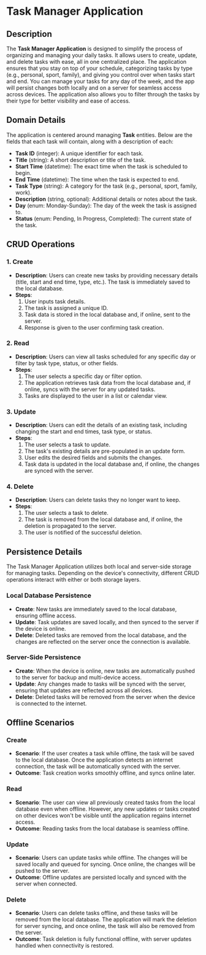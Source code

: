 # Task Manager Application

## Description
The **Task Manager Application** is designed to simplify the process of organizing and managing your daily tasks. It allows users to create, update, and delete tasks with ease, all in one centralized place. The application ensures that you stay on top of your schedule, categorizing tasks by type (e.g., personal, sport, family), and giving you control over when tasks start and end. You can manage your tasks for any day of the week, and the app will persist changes both locally and on a server for seamless access across devices. The application also allows you to filter through the tasks by their type for better visibility and ease of access.

## Domain Details
The application is centered around managing **Task** entities. Below are the fields that each task will contain, along with a description of each:

- **Task ID** (integer): A unique identifier for each task.
- **Title** (string): A short description or title of the task.
- **Start Time** (datetime): The exact time when the task is scheduled to begin.
- **End Time** (datetime): The time when the task is expected to end.
- **Task Type** (string): A category for the task (e.g., personal, sport, family, work).
- **Description** (string, optional): Additional details or notes about the task.
- **Day** (enum: Monday-Sunday): The day of the week the task is assigned to.
- **Status** (enum: Pending, In Progress, Completed): The current state of the task.

## CRUD Operations

### 1. **Create**
   - **Description**: Users can create new tasks by providing necessary details (title, start and end time, type, etc.). The task is immediately saved to the local database.
   - **Steps**:
     1. User inputs task details.
     2. The task is assigned a unique ID.
     3. Task data is stored in the local database and, if online, sent to the server.
     4. Response is given to the user confirming task creation.

### 2. **Read**
   - **Description**: Users can view all tasks scheduled for any specific day or filter by task type, status, or other fields.
   - **Steps**:
     1. The user selects a specific day or filter option.
     2. The application retrieves task data from the local database and, if online, syncs with the server for any updated tasks.
     3. Tasks are displayed to the user in a list or calendar view.

### 3. **Update**
   - **Description**: Users can edit the details of an existing task, including changing the start and end times, task type, or status.
   - **Steps**:
     1. The user selects a task to update.
     2. The task's existing details are pre-populated in an update form.
     3. User edits the desired fields and submits the changes.
     4. Task data is updated in the local database and, if online, the changes are synced with the server.

### 4. **Delete**
   - **Description**: Users can delete tasks they no longer want to keep.
   - **Steps**:
     1. The user selects a task to delete.
     2. The task is removed from the local database and, if online, the deletion is propagated to the server.
     3. The user is notified of the successful deletion.

## Persistence Details
The Task Manager Application utilizes both local and server-side storage for managing tasks. Depending on the device's connectivity, different CRUD operations interact with either or both storage layers.

### Local Database Persistence
- **Create**: New tasks are immediately saved to the local database, ensuring offline access.
- **Update**: Task updates are saved locally, and then synced to the server if the device is online.
- **Delete**: Deleted tasks are removed from the local database, and the changes are reflected on the server once the connection is available.

### Server-Side Persistence
- **Create**: When the device is online, new tasks are automatically pushed to the server for backup and multi-device access.
- **Update**: Any changes made to tasks will be synced with the server, ensuring that updates are reflected across all devices.
- **Delete**: Deleted tasks will be removed from the server when the device is connected to the internet.

## Offline Scenarios

### **Create**
   - **Scenario**: If the user creates a task while offline, the task will be saved to the local database. Once the application detects an internet connection, the task will be automatically synced with the server.
   - **Outcome**: Task creation works smoothly offline, and syncs online later.

### **Read**
   - **Scenario**: The user can view all previously created tasks from the local database even when offline. However, any new updates or tasks created on other devices won't be visible until the application regains internet access.
   - **Outcome**: Reading tasks from the local database is seamless offline.

### **Update**
   - **Scenario**: Users can update tasks while offline. The changes will be saved locally and queued for syncing. Once online, the changes will be pushed to the server.
   - **Outcome**: Offline updates are persisted locally and synced with the server when connected.

### **Delete**
   - **Scenario**: Users can delete tasks offline, and these tasks will be removed from the local database. The application will mark the deletion for server syncing, and once online, the task will also be removed from the server.
   - **Outcome**: Task deletion is fully functional offline, with server updates handled when connectivity is restored.
